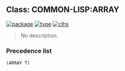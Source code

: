 ## Class: COMMON-LISP:ARRAY
[![package](https://img.shields.io/badge/Package-COMMON--LISP-5f9ea0.svg?style=social&colorA=999999)](../) [![type](https://img.shields.io/badge/Type-Class-5f9ea0.svg?style=social&colorA=999999)](../#class) [![clhs](https://img.shields.io/badge/CLHS-ARRAY-5f9ea0.svg?style=social&colorA=999999)](http://www.lispworks.com/documentation/HyperSpec/Body/t_array.htm) 

> No description.

### Precedence list
```
(ARRAY T)
```
